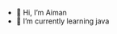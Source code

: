 - 👋 Hi, I’m Aiman
- 🌱 I’m currently learning java

<!---
zazzzx/zazzzx is a ✨ special ✨ repository because its `README.md` (this file) appears on your GitHub profile.
You can click the Preview link to take a look at your changes.
--->
